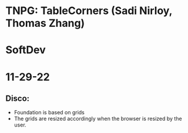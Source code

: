 # TNPG: TableCorners (Sadi Nirloy, Thomas Zhang)
# SoftDev
# 11-29-22

## Disco:
- Foundation is based on grids
- The grids are resized accordingly when the browser is resized by the user. 


